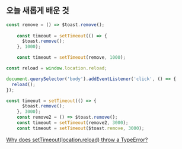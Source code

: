 ## 오늘 새롭게 배운 것

```jsx
const remove = () => $toast.remove();
    
    const timeout = setTimeout(() => {
      $toast.remove();
    }, 1000);

    const timeout = setTimeout(remove, 1000);

const reload = window.location.reload;

document.querySelector('body').addEventListener('click', () => {
  reload();
});

const timeout = setTimeout(() => {
      $toast.remove();
    }, 3000);
    const remove2 = () => $toast.remove();
    const timeout = setTimeout(remove2, 3000);
    const timeout = setTimeout($toast.remove, 3000);
```

[Why does setTimeout(location.reload) throw a TypeError?](https://stackoverflow.com/questions/39407803/why-does-settimeoutlocation-reload-throw-a-typeerror)
